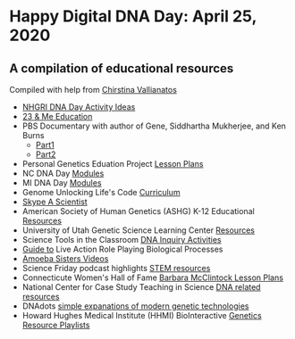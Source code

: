 # Happy Digital DNA Day: April 25, 2020

## A compilation of educational resources
Compiled with help from [Chirstina Vallianatos](https://www.linkedin.com/in/christinavallianatos/)

* [NHGRI DNA Day Activity Ideas](https://umn.zoom.us/j/584105182)  
* [23 & Me Education](https://education.23andme.com)  
* PBS Documentary with author of Gene, Siddhartha Mukherjee, and Ken Burns  
  - [Part1](https://www.pbs.org/video/part-1-dawn-of-the-modern-age-of-genetics-27czqa/)  
  - [Part2]()  
* Personal Genetics Eduation Project [Lesson Plans](https://pged.org/lesson-plans/)
* NC DNA Day [Modules](http://ncdnaday.org/learn-more/resources-2/)
* MI DNA Day [Modules](https://midnaday.com/the-modules/)
* Genome Unlocking Life's Code [Curriculum](https://unlockinglifescode.org/learn/curriculum)
* [Skype A Scientist](https://www.skypeascientist.com)
* American Society of Human Genetics (ASHG) K-12 Educational [Resources](https://www.ashg.org/discover-genetics/k-12-education/)
* University of Utah Genetic Science Learning Center [Resources](https://learn.genetics.utah.edu)
* Science Tools in the Classroom [DNA Inquiry Activities](http://www.stcnm.org/resources)
* [Guide to](https://www.minipcr.com/professional-development/larp-live-action-role-playing-biological-processes/) Live Action Role Playing Biological Processes
* [Amoeba Sisters Videos](https://www.youtube.com/user/AmoebaSisters)
* Science Friday podcast highlights [STEM resources](https://www.sciencefriday.com/segments/free-stem-resources/)
* Connecticute Women's Hall of Fame [Barbara McClintock Lesson Plans](https://static1.squarespace.com/static/5d7121a2621fa50001fc829f/t/5dcc389a33e6e87259430eb6/1573948774306/STEMfems-McClintock.pdf)
* National Center for Case Study Teaching in Science [DNA related resources](https://sciencecases.lib.buffalo.edu/collection/results.html?keywords2=dna&submit=Search&subject_headings=&educational_level=&type_methods=&topical_areas=&date_posted2=)
* DNAdots [simple expanations of modern genetic technologies](https://dnadots.minipcr.com/?s=&post_type=dnadots-item)
* Howard Hughes Medical Institute (HHMI) BioInteractive [Genetics Resource Playlists](https://www.biointeractive.org/planning-tools/resource-playlists?f%5B0%5D=topics%3A28)
